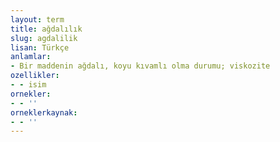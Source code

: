 ```yaml
---
layout: term
title: ağdalılık
slug: agdalilik
lisan: Türkçe
anlamlar:
- Bir maddenin ağdalı, koyu kıvamlı olma durumu; viskozite
ozellikler:
- - isim
ornekler:
- - ''
orneklerkaynak:
- - ''
---
```

